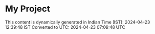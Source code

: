 # My Project

This content is dynamically generated in Indian Time (IST): 2024-04-23 12:39:48 IST
Converted to UTC: 2024-04-23 07:09:48 UTC
